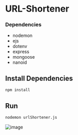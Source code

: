 # URL-Shortener

<h3>Dependencies</h3>
<ul>
  <li>nodemon</li>
  <li>ejs</li>
  <li>dotenv</li>
  <li>express</li>
  <li>mongoose</li>
  <li>nanoid</li>
</ul>

## Install Dependencies

```bash
npm install 
```

## Run

```bash
nodemon urlShortener.js
```

![image](https://github.com/AayushiChauhan152/URL-Shortener/assets/96294707/c94b8c02-acf4-4225-b733-8c3daeb5d178)


